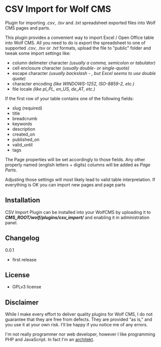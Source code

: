CSV Import for Wolf CMS
======================

Plugin for importing *.csv*, *.tsv* and *.txt* spreadsheet exported files into Wolf CMS pages and parts.

This plugin provides a convenient way to import Excel / Open Office table into Wolf CMS. All you need to do is export the spreadsheet to one of supported *.csv*, *.tsv* or *.txt* formats, upload the file to "public" folder and tweak some import settings like:

- column delimeter character _(usually a comma, semicolon or tabulator)_
- cell enclosure character _(usually double- or single-quote)_
- escape character _(usually backslash - \, but Excel seems to use double quote)_
- character encoding _(like WINDOWS-1252, ISO-8859-2, etc.)_
- file locale _(like pl_PL, en_US, de_AT, etc.)_

If the first row of your table contains one of the following fields:

- slug (required)
- title
- breadcrumb
- keywords
- description
- created_on
- published_on
- valid_until
- tags

The Page properties will be set accordingly to those fields. Any other properly named (english letters + digits) columns will be added as *Page Parts*.

Adjusting those settings will most likely lead to valid table interpretation. If everything is OK you can import new pages and page parts

Installation
------------

CSV Import Plugin can be installed into your WolfCMS by uploading it to ***CMS_ROOT/wolf/plugins/csv_import/*** and enabling it in administration panel.

Changelog
---------

0.0.1

- first release

License
-------

* GPLv3 license

Disclaimer
----------

While I make every effort to deliver quality plugins for Wolf CMS, I do not guarantee that they are free from defects. They are provided “as is," and you use it at your own risk. I'll be happy if you notice me of any errors.

I'm not really programmer nor web developer, however I like programming PHP and JavaScript. In fact I'm an [architekt](http://marekmurawski.pl).